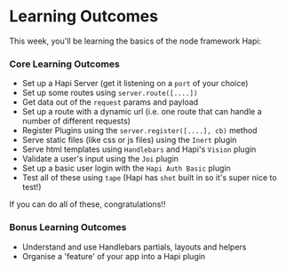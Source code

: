 # Learning Outcomes

This week, you'll be learning the basics of the node framework Hapi:

### Core Learning Outcomes

+ Set up a Hapi Server (get it listening on a `port` of your choice)
+ Set up some routes using `server.route([....])`
+ Get data out of the `request` params and payload
+ Set up a route with a dynamic url (i.e. one route that can handle a number of different requests)
+ Register Plugins using the `server.register([....], cb)` method
+ Serve static files (like css or js files) using the `Inert` plugin
+ Serve html templates using `Handlebars` and Hapi's `Vision` plugin
+ Validate a user's input using the `Joi` plugin
+ Set up a basic user login with the `Hapi Auth Basic` plugin
+ Test all of these using `tape` (Hapi has `shot` built in so it's super nice to test!)

If you can do all of these, congratulations!!

### Bonus Learning Outcomes

+ Understand and use Handlebars partials, layouts and helpers
+ Organise a 'feature' of your app into a Hapi plugin
